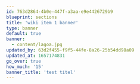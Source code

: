 ```yaml
---
id: 763d2864-4b0e-447f-a3aa-e9e4426729b9
blueprint: sections
title: 'wiki item 1 banner'
type: banner
default: true
banner:
  - content/lagoa.jpg
updated_by: 63d2f455-f9f5-44fe-8a26-25b54dd98a09
updated_at: 1657174831
go_over: true
how_much: '15'
banner_title: 'test titel'
---
```

